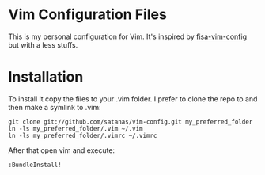 Vim Configuration Files
=======================

This is my personal configuration for Vim. It's inspired by [fisa-vim-config](https://github.com/fisadev/fisa-vim-config) but with a less stuffs.

Installation
============

To install it copy the files to your .vim folder. I prefer to clone the repo to and then make a symlink to .vim:

```
git clone git://github.com/satanas/vim-config.git my_preferred_folder
ln -ls my_preferred_folder/.vim ~/.vim
ln -ls my_preferred_folder/.vimrc ~/.vimrc
```

After that open vim and execute:

```
:BundleInstall!
```

